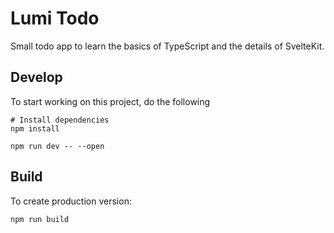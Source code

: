 # Lumi Todo

Small todo app to learn the basics of TypeScript and the details of SvelteKit.

## Develop

To start working on this project, do the following

```
# Install dependencies
npm install

npm run dev -- --open
```

## Build

To create production version:

```
npm run build
```
